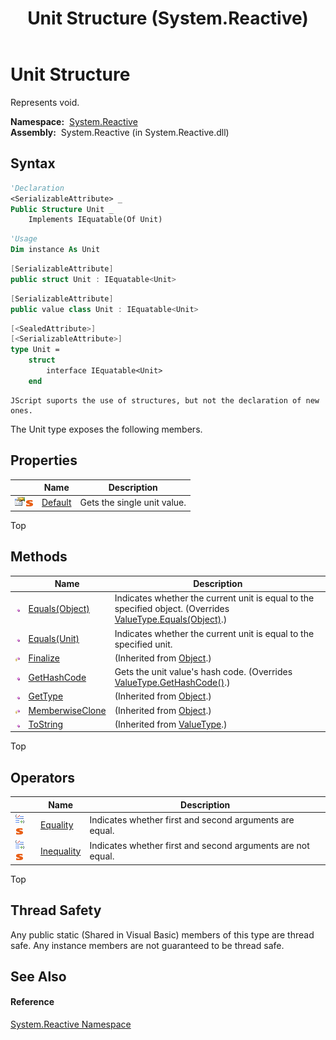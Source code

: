 ﻿---
title: Unit Structure (System.Reactive)
TOCTitle: Unit Structure
ms:assetid: T:System.Reactive.Unit
ms:mtpsurl: https://msdn.microsoft.com/en-us/library/system.reactive.unit(v=VS.103)
ms:contentKeyID: 36069173
ms.date: 06/28/2011
mtps_version: v=VS.103
f1_keywords:
- System.Reactive.Unit
dev_langs:
- CSharp
- JScript
- VB
- FSharp
- c++
---

# Unit Structure

Represents void.

**Namespace:**  [System.Reactive](hh229356\(v=vs.103\).md)  
**Assembly:**  System.Reactive (in System.Reactive.dll)

## Syntax

``` vb
'Declaration
<SerializableAttribute> _
Public Structure Unit _
    Implements IEquatable(Of Unit)
```

``` vb
'Usage
Dim instance As Unit
```

``` csharp
[SerializableAttribute]
public struct Unit : IEquatable<Unit>
```

``` c++
[SerializableAttribute]
public value class Unit : IEquatable<Unit>
```

``` fsharp
[<SealedAttribute>]
[<SerializableAttribute>]
type Unit =  
    struct
        interface IEquatable<Unit>
    end
```

``` jscript
JScript suports the use of structures, but not the declaration of new ones.
```

The Unit type exposes the following members.

## Properties

<table>
<thead>
<tr class="header">
<th> </th>
<th>Name</th>
<th>Description</th>
</tr>
</thead>
<tbody>
<tr class="odd">
<td><img src="images\Hh211972.pubproperty(en-us,VS.103).gif" title="Public property" alt="Public property" /><img src="images\Hh244319.static(en-us,VS.103).gif" title="Static member" alt="Static member" /></td>
<td><a href="hh229913(v=vs.103).md">Default</a></td>
<td>Gets the single unit value.</td>
</tr>
</tbody>
</table>

Top

## Methods

<table>
<thead>
<tr class="header">
<th> </th>
<th>Name</th>
<th>Description</th>
</tr>
</thead>
<tbody>
<tr class="odd">
<td><img src="images\Hh303103.pubmethod(en-us,VS.103).gif" title="Public method" alt="Public method" /></td>
<td><a href="https://msdn.microsoft.com/en-us/library/m:system.reactive.unit.equals(system.object)(v=VS.103)">Equals(Object)</a></td>
<td>Indicates whether the current unit is equal to the specified object. (Overrides <a href="https://msdn.microsoft.com/en-us/library/m:system.valuetype.equals(system.object)(v=VS.103)">ValueType.Equals(Object)</a>.)</td>
</tr>
<tr class="even">
<td><img src="images\Hh303103.pubmethod(en-us,VS.103).gif" title="Public method" alt="Public method" /></td>
<td><a href="https://msdn.microsoft.com/en-us/library/m:system.reactive.unit.equals(system.reactive.unit)(v=VS.103)">Equals(Unit)</a></td>
<td>Indicates whether the current unit is equal to the specified unit.</td>
</tr>
<tr class="odd">
<td><img src="images\Hh303103.protmethod(en-us,VS.103).gif" title="Protected method" alt="Protected method" /></td>
<td><a href="https://msdn.microsoft.com/en-us/library/4k87zsw7">Finalize</a></td>
<td>(Inherited from <a href="https://msdn.microsoft.com/en-us/library/e5kfa45b">Object</a>.)</td>
</tr>
<tr class="even">
<td><img src="images\Hh303103.pubmethod(en-us,VS.103).gif" title="Public method" alt="Public method" /></td>
<td><a href="hh228990(v=vs.103).md">GetHashCode</a></td>
<td>Gets the unit value's hash code. (Overrides <a href="https://msdn.microsoft.com/en-us/library/y3509fc2">ValueType.GetHashCode()</a>.)</td>
</tr>
<tr class="odd">
<td><img src="images\Hh303103.pubmethod(en-us,VS.103).gif" title="Public method" alt="Public method" /></td>
<td><a href="https://msdn.microsoft.com/en-us/library/dfwy45w9">GetType</a></td>
<td>(Inherited from <a href="https://msdn.microsoft.com/en-us/library/e5kfa45b">Object</a>.)</td>
</tr>
<tr class="even">
<td><img src="images\Hh303103.protmethod(en-us,VS.103).gif" title="Protected method" alt="Protected method" /></td>
<td><a href="https://msdn.microsoft.com/en-us/library/57ctke0a">MemberwiseClone</a></td>
<td>(Inherited from <a href="https://msdn.microsoft.com/en-us/library/e5kfa45b">Object</a>.)</td>
</tr>
<tr class="odd">
<td><img src="images\Hh303103.pubmethod(en-us,VS.103).gif" title="Public method" alt="Public method" /></td>
<td><a href="https://msdn.microsoft.com/en-us/library/wb77sz3h">ToString</a></td>
<td>(Inherited from <a href="https://msdn.microsoft.com/en-us/library/aey3s293">ValueType</a>.)</td>
</tr>
</tbody>
</table>

Top

## Operators

<table>
<thead>
<tr class="header">
<th> </th>
<th>Name</th>
<th>Description</th>
</tr>
</thead>
<tbody>
<tr class="odd">
<td><img src="images\Hh229204.puboperator(en-us,VS.103).gif" title="Public operator" alt="Public operator" /><img src="images\Hh244319.static(en-us,VS.103).gif" title="Static member" alt="Static member" /></td>
<td><a href="https://msdn.microsoft.com/en-us/library/m:system.reactive.unit.op_equality(system.reactive.unit%2csystem.reactive.unit)(v=VS.103)">Equality</a></td>
<td>Indicates whether first and second arguments are equal.</td>
</tr>
<tr class="even">
<td><img src="images\Hh229204.puboperator(en-us,VS.103).gif" title="Public operator" alt="Public operator" /><img src="images\Hh244319.static(en-us,VS.103).gif" title="Static member" alt="Static member" /></td>
<td><a href="https://msdn.microsoft.com/en-us/library/m:system.reactive.unit.op_inequality(system.reactive.unit%2csystem.reactive.unit)(v=VS.103)">Inequality</a></td>
<td>Indicates whether first and second arguments are not equal.</td>
</tr>
</tbody>
</table>

Top

## Thread Safety

Any public static (Shared in Visual Basic) members of this type are thread safe. Any instance members are not guaranteed to be thread safe.

## See Also

#### Reference

[System.Reactive Namespace](hh229356\(v=vs.103\).md)

